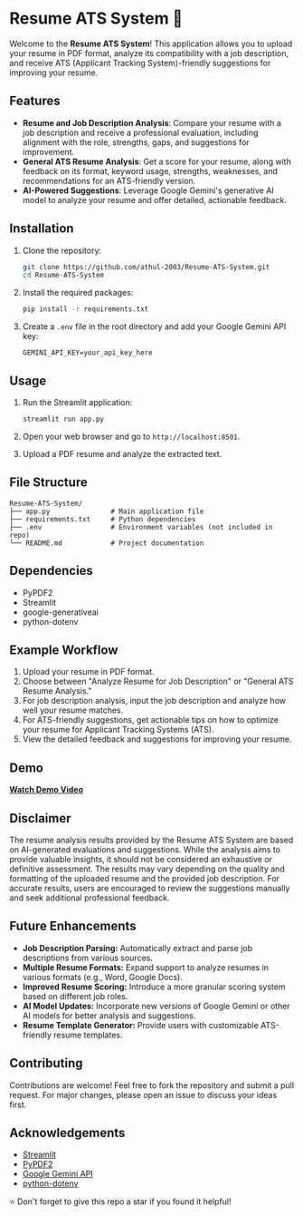 # Resume ATS System 🤖

Welcome to the **Resume ATS System**! This application allows you to upload your resume in PDF format, analyze its compatibility with a job description, and receive ATS (Applicant Tracking System)-friendly suggestions for improving your resume.

## Features
- **Resume and Job Description Analysis**: Compare your resume with a job description and receive a professional evaluation, including alignment with the role, strengths, gaps, and suggestions for improvement.
- **General ATS Resume Analysis**: Get a score for your resume, along with feedback on its format, keyword usage, strengths, weaknesses, and recommendations for an ATS-friendly version.
- **AI-Powered Suggestions**: Leverage Google Gemini's generative AI model to analyze your resume and offer detailed, actionable feedback.
  
## Installation

1. Clone the repository:
    ```bash
    git clone https://github.com/athul-2003/Resume-ATS-System.git
    cd Resume-ATS-System
    ```

2. Install the required packages:
    ```bash
    pip install -r requirements.txt
    ```

4. Create a `.env` file in the root directory and add your Google Gemini API key:
    ```env
    GEMINI_API_KEY=your_api_key_here
    ```

## Usage

1. Run the Streamlit application:
    ```bash
    streamlit run app.py
    ```

2. Open your web browser and go to `http://localhost:8501`.

3. Upload a PDF resume and analyze the extracted text.



## File Structure
```
Resume-ATS-System/
├── app.py               # Main application file
├── requirements.txt     # Python dependencies
├── .env                 # Environment variables (not included in repo)
└── README.md            # Project documentation
```

## Dependencies

- PyPDF2
- Streamlit
- google-generativeai
- python-dotenv



## Example Workflow
1. Upload your resume in PDF format.
2. Choose between "Analyze Resume for Job Description" or "General ATS Resume Analysis."
3. For job description analysis, input the job description and analyze how well your resume matches.
4. For ATS-friendly suggestions, get actionable tips on how to optimize your resume for Applicant Tracking Systems (ATS).
5. View the detailed feedback and suggestions for improving your resume.



## Demo
[**Watch Demo Video**](https://github.com/user-attachments/assets/2de935e4-5037-4f82-b17d-7e646e734912)


## Disclaimer  
The resume analysis results provided by the Resume ATS System are based on AI-generated evaluations and suggestions. While the analysis aims to provide valuable insights, it should not be considered an exhaustive or definitive assessment. The results may vary depending on the quality and formatting of the uploaded resume and the provided job description. For accurate results, users are encouraged to review the suggestions manually and seek additional professional feedback.

## Future Enhancements  
- **Job Description Parsing:** Automatically extract and parse job descriptions from various sources.
- **Multiple Resume Formats:** Expand support to analyze resumes in various formats (e.g., Word, Google Docs).
- **Improved Resume Scoring:** Introduce a more granular scoring system based on different job roles.
- **AI Model Updates:** Incorporate new versions of Google Gemini or other AI models for better analysis and suggestions.
- **Resume Template Generator:** Provide users with customizable ATS-friendly resume templates.

## Contributing  
Contributions are welcome! Feel free to fork the repository and submit a pull request. For major changes, please open an issue to discuss your ideas first.



## Acknowledgements

- [Streamlit](https://streamlit.io/)
- [PyPDF2](https://pypi.org/project/PyPDF2/)
- [Google Gemini API](https://developers.google.com/gemini)
- [python-dotenv](https://pypi.org/project/python-dotenv/)


⭐️ Don't forget to give this repo a star if you found it helpful!
